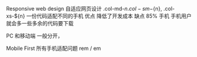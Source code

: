Responsive web design 自适应网页设计
.col-md-${n} .col-sm-${n}, .col-xs-${n}
一份代码适配不同的手机 
优点  降低了开发成本
缺点  85% 手机 
手机用户就会多一些多余的代码要下载

PC 和移动端 一般分开，

Mobile First 
    所有手机适配问题
    rem / em